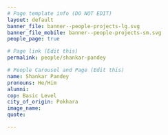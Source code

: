 ```yaml
---
# Page template info (DO NOT EDIT)
layout: default
banner_file: banner--people-projects-lg.svg
banner_file_mobile: banner--people-projects-sm.svg
people_page: true

# Page link (Edit this)
permalink: people/shankar-pandey

# People Carousel and Page (Edit this)
name: Shankar Pandey
pronouns: He/Him
alumni: 
cop: Basic Level
city_of_origin: Pokhara
image_name: 
quote: 

---
```


